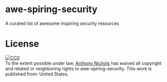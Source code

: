 # awe-spiring-security
A curated list of awesome inspiring security resources

# License
<p xmlns:dct="http://purl.org/dc/terms/" xmlns:vcard="http://www.w3.org/2001/vcard-rdf/3.0#">
  <a rel="license"
     href="http://creativecommons.org/publicdomain/zero/1.0/">
    <img src="https://licensebuttons.net/p/zero/1.0/88x31.png" style="border-style: none;" alt="CC0" />
  </a>
  <br />
  To the extent possible under law,
  <a rel="dct:publisher"
     href="https://github.com/aenichols/awe-spiring-security">
    <span property="dct:title">Anthony Nichols</span></a>
  has waived all copyright and related or neighboring rights to
  <span property="dct:title">awe-spiring-security</span>.
This work is published from:
<span property="vcard:Country" datatype="dct:ISO3166"
      content="US" about="https://github.com/aenichols/awe-spiring-security">
  United States</span>.
</p>
